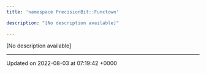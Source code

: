 ```yaml
---
title: 'namespace PrecisionBit::Functown'

description: "[No description available]"

---
```







[No description available]






-------------------------------

Updated on 2022-08-03 at 07:19:42 +0000